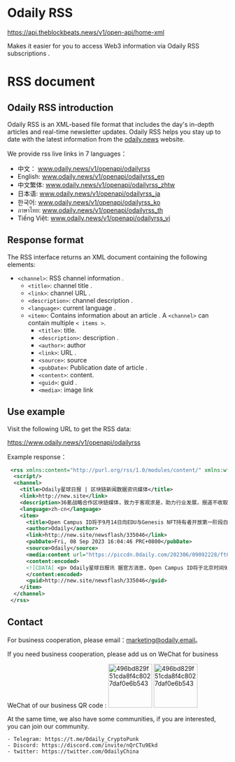 # Odaily RSS

https://api.theblockbeats.news/v1/open-api/home-xml

Makes it easier for you to access Web3 information via Odaily RSS subscriptions .

# RSS document

## Odaily RSS introduction

Odaily RSS is an XML-based file format that includes the day's in-depth articles and real-time newsletter updates. Odaily RSS helps you stay up to date with the latest information from the [odaily.news](https://www.odaily.news) website.

We provide rss live links in 7 languages：
- 中文：  www.odaily.news/v1/openapi/odailyrss
- English: www.odaily.news/v1/openapi/odailyrss_en
- 中文繁体: www.odaily.news/v1/openapi/odailyrss_zhtw
- 日本语: www.odaily.news/v1/openapi/odailyrss_ja
- 한국어: www.odaily.news/v1/openapi/odailyrss_ko
- ภาษาไทย: www.odaily.news/v1/openapi/odailyrss_th
- Tiếng Việt: www.odaily.news/v1/openapi/odailyrss_vi

## Response format

The RSS interface returns an XML document containing the following elements:

- `<channel>`: RSS channel information .
  - `<title>`: channel title .
  - `<link>`: channel URL .
  - `<description>`: channel description .
  - `<language>`: current language .
  - `<item>`: Contains information about an article . A `<channel>` can contain multiple `< items >`.
    - `<title>`: title.
    - `<description>`: description .
    - `<author>`: author
    - `<link>`:  URL .
    - `<source>`: source
    - `<pubDate>`: Publication date of article .
    - `<content>`: content.
    - `<guid>`: guid .
    - `<media>`: image link

## Use example

Visit the following URL to get the RSS data:

https://www.odaily.news/v1/openapi/odailyrss

Example response：

```rss
 <rss xmlns:content="http://purl.org/rss/1.0/modules/content/" xmlns:wfw="http://wellformedweb.org/CommentAPI/" xmlns:dc="http://purl.org/dc/elements/1.1/" xmlns:atom="http://www.w3.org/2005/Atom" xmlns:sy="http://purl.org/rss/1.0/modules/syndication/" xmlns:slash="http://purl.org/rss/1.0/modules/slash/" xmlns:media="http://search.yahoo.com/mrss/" version="2.0">
  <script/>
  <channel>
    <title>Odaily星球日报 | 区块链新闻数据资讯媒体</title>
    <link>http://new.site</link>
    <description>36氪战略合作区块链媒体，致力于客观求是，助力行业发展，报道不收取费用，将新闻资讯、数据行情、技术解读、独家深度一网打尽，探索真实区块链。</description>
    <language>zh-cn</language>
    <item>
      <title>Open Campus ID将于9月14日向EDU与Genesis NFT持有者开放第一阶段白名单</title>
      <author>Odaily</author>
      <link>http://new.site/newsflash/335046</link>
      <pubDate>Fri, 08 Sep 2023 16:04:46 PRC+0800</pubDate>
      <source>Odaily</source>
      <media:content url="https://piccdn.0daily.com/202306/09092228/ft0auhhupnaquqaw.png" medium="image"/>
      <content:encoded>
      <![CDATA[ <p> Odaily星球日报讯 据官方消息，Open Campus ID将于北京时间9月14日18:00向EDU与Genesis NFT持有者开放第一阶段白名单，总量共1000个。 Open Campus ID是SBT，可访问Open Campus提供的教育内容，并拥有与OC ID相关的所有信息。Open Campus ID以.edu为后缀，域名可由用户选择，代表其链上教育身份。 </p> ]]>
      </content:encoded>
      <guid>http://new.site/newsflash/335046</guid>
    </item>
  </channel>
 </rss>
```

## Contact

For business cooperation, please email：marketing@odaily.email。

If you need business cooperation, please add us on WeChat for business

WeChat of our business QR code :
<img width="100" alt="496bd829f51cda8f4c8027daf0e6b543" src="https://piccdn.0daily.com/202212/02073313/n38zo2eckiajkarj.png">
<img width="100" alt="496bd829f51cda8f4c8027daf0e6b543" src="https://piccdn.0daily.com/202212/02073318/whh64xdbamdlspu2.png">

At the same time, we also have some communities, if you are interested, you can join our community.

	- Telegram: https://t.me/Odaily_CryptoPunk
	- Discord: https://discord.com/invite/nQrCTu9Ekd
	- twitter: https://twitter.com/OdailyChina
